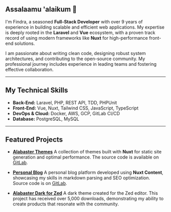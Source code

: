 ## Assalaamu 'alaikum 👋

I'm Findra, a seasoned **Full-Stack Developer** with over 9 years of experience in building scalable and efficient web applications. My expertise is deeply rooted in the **Laravel**  and **Vue** ecosystem, with a proven track record of using modern frameworks like **Nuxt** for high-performance front-end solutions.

I am passionate about writing clean code, designing robust system architectures, and contributing to the open-source community. My professional journey includes experience in leading teams and fostering effective collaboration.

---

## **My Technical Skills**

- **Back-End:** Laravel, PHP, REST API, TDD, PHPUnit
- **Front-End:** Vue, Nuxt, Tailwind CSS, JavaScript, TypeScript
- **DevOps & Cloud:** Docker, AWS, GCP, GitLab CI/CD
- **Database:** PostgreSQL, MySQL

---

## **Featured Projects**

* **[Alabaster Themes](https://alabaster-themes.pages.dev)**
A collection of themes built with **Nuxt** for static site generation and optimal performance. The source code is available on [GitLab](https://gitlab.com/findrakecil/alabaster-themes).

* **[Personal Blog](https://findrakecil.dev)**
A personal blog platform developed using **Nuxt Content**, showcasing my skills in markdown parsing and SEO optimization. Source code is on [GitLab](https://gitlab.com/findrakecil/blog).

* **[Alabaster Dark for Zed](https://github.com/findrakecil/alabaster-dark-zed-theme)**
A dark theme created for the Zed editor. This project has received over 5,000 downloads, demonstrating my ability to create products that resonate with the community.
